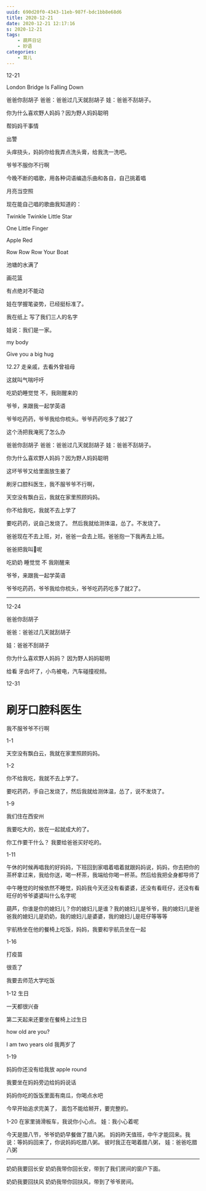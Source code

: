 ```yaml
---
uuid: 690d20f0-4343-11eb-987f-bdc1bb8e68d6
title: 2020-12-21
date: 2020-12-21 12:17:16
s: 2020-12-21
tags:
	- 葫芦日记
	- 妙语
categories:
	- 育儿
---
```



12-21

London Bridge Is Falling Down





爸爸你刮胡子
爸爸：爸爸过几天就刮胡子
娃：爸爸不刮胡子。





你为什么喜欢野人妈妈？因为野人妈妈聪明



帮妈妈干事情



出警



头痒挠头，妈妈你给我弄点洗头膏，给我洗一洗吧。



爷爷不服你不行啊





今晚不断的唱歌，用各种词语编造乐曲和各自，自己挑着唱

月亮当空照

现在能自己唱的歌曲我知道的：

Twinkle Twinkle Little Star

One Little Finger

Apple Red

Row Row Row Your Boat

池塘的水满了

画花篮



有点绝对不能动



娃在学握笔姿势，已经挺标准了。

我在纸上 写了我们三人的名字

娃说：我们是一家。



my body

Give you a big hug

12.27
走亲戚，去看外曾祖母



这就叫气喘吁吁



吃奶奶睡觉觉 不，我刚醒来的



爷爷，来跟我一起学英语





爷爷吃药药，爷爷我给你梳头。爷爷药药吃多了就2了





这个汤把我淹死了怎么办



爸爸你刮胡子
爸爸：爸爸过几天就刮胡子
娃：爸爸不刮胡子。



你为什么喜欢野人妈妈？因为野人妈妈聪明



这坏爷爷又给里面放生姜了



刷牙口腔科医生，我不服爷爷不行啊，



天空没有飘白云，我就在家里照顾妈妈。



你不给我吃，我就不去上学了



要吃药药，说自己发烧了。 然后我就给测体温，怂了。不发烧了。



爸爸现在不去上班，对，爸爸一会去上班。爸爸抱一下我再去上班。



爸爸把我叫💩呢



吃奶奶 睡觉觉 不 我刚醒来



爷爷，来跟我一起学英语



爷爷吃药药，爷爷我给你梳头，爷爷吃药药吃多了就2了。







----





12-24

爸爸你刮胡子

爸爸：爸爸过几天就刮胡子

娃：爸爸不刮胡子

你为什么喜欢野人妈妈？
因为野人妈妈聪明

给看 牙齿坏了，小鸟被电，汽车碰撞视频。







12-31

# 刷牙口腔科医生

我不服爷爷不行啊



1-1

天空没有飘白云，我就在家里照顾妈妈。



1-2

你不给我吃，我就不去上学了。

要吃药药，手自己发烧了，然后我就给测体温，怂了，说不发烧了。



1-9

我们住在西安州



我要吃大的，放在一起就成大的了。





你工作要干什么？ 我要给爸爸买好吃的。



1-11

午休的时候再唱我的好妈妈，下班回到家唱着唱着就跟妈妈说，妈妈，你去把你的茶杯拿过来，我给你送，喝一杯茶，我端给你喝一杯茶。然后给我把全身都导师了

中午睡觉的时候依然不睡觉，妈妈我今天还没有看婆婆，还没有看旺仔，还没有看旺仔的爷爷婆婆叫什么名字呢

葫芦，你谁是你的媳妇儿？你的媳妇儿是谁？我的媳妇儿是爷爷，我的媳妇儿是爸爸我的媳妇儿是奶奶，我的媳妇儿是婆婆，我的媳妇儿是旺仔等等等

宇航杨坐在他的餐椅上吃饭，妈妈，我要和宇航员坐在一起



1-16

打疫苗

很乖了



我要去师范大学吃饭





1-12 生日

一天都很兴奋

第二天起来还要坐在餐椅上过生日



how old are you?

I am two years old 我两岁了





1-19



妈妈你还没有给我放 apple round

我要坐在妈妈旁边给妈妈说话

妈妈你吃的饭饭里面有南瓜，你喝点水吧



今早开始追求完美了， 面包不能给掰开，要完整的。


1-20
在家里骑滑板车，我说你小心点。
娃：我小心着呢





今天是腊八节，爷爷奶奶早餐做了腊八粥。
妈妈昨天值班，中午才能回来。我说：等妈妈回来了，你说妈妈吃腊八粥。
彼时我正在喝着腊八粥，
娃：爸爸吃腊八粥



----


奶奶我要回长安
奶奶我带你回长安，带到了我们房间的窗户下面。

奶奶我要回扶风
奶奶我带你回扶风，带到了爷爷房间。

